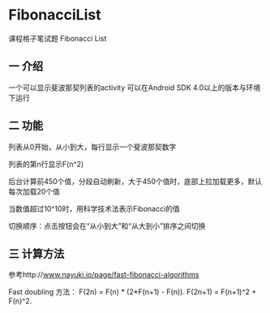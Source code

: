 # FibonacciList
课程格子笔试题 Fibonacci List

## 一 介绍
一个可以显示斐波那契列表的activity
可以在Android SDK 4.0以上的版本与环境下运行

## 二 功能
列表从0开始，从小到大，每行显示一个斐波那契数字

列表的第n行显示F(n^2)

后台计算前450个值，分段自动刷新，大于450个值时，底部上拉加载更多，默认每次加载20个值

当数值超过10^10时，用科学技术法表示Fibonacci的值

切换顺序：点击按钮会在“从小到大”和“从大到小”排序之间切换

## 三 计算方法
参考http://www.nayuki.io/page/fast-fibonacci-algorithms

Fast doubling 方法：
F(2n) = F(n) * (2*F(n+1) - F(n)).
F(2n+1) = F(n+1)^2 + F(n)^2.
